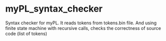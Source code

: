 # myPL_syntax_checker
Syntax checker for myPL. It reads tokens from tokens.bin file. And using finite state machine with recursive calls, checks the correctness of source code (list of tokens)